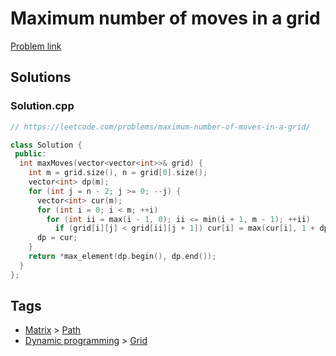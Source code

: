 # Maximum number of moves in a grid

[Problem link](https://leetcode.com/problems/maximum-number-of-moves-in-a-grid/)

## Solutions


### Solution.cpp
```cpp
// https://leetcode.com/problems/maximum-number-of-moves-in-a-grid/

class Solution {
 public:
  int maxMoves(vector<vector<int>>& grid) {
    int m = grid.size(), n = grid[0].size();
    vector<int> dp(m);
    for (int j = n - 2; j >= 0; --j) {
      vector<int> cur(m);
      for (int i = 0; i < m; ++i)
        for (int ii = max(i - 1, 0); ii <= min(i + 1, m - 1); ++ii)
          if (grid[i][j] < grid[ii][j + 1]) cur[i] = max(cur[i], 1 + dp[ii]);
      dp = cur;
    }
    return *max_element(dp.begin(), dp.end());
  }
};
```
## Tags

* [Matrix](/README.md#Matrix) > [Path](/README.md#Matrix-Path)
* [Dynamic programming](/README.md#Dynamic_programming) > [Grid](/README.md#Dynamic_programming-Grid)
